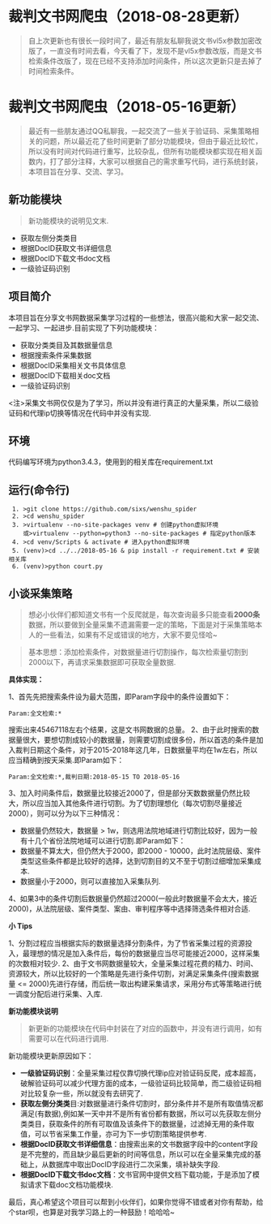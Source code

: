 # 裁判文书网爬虫（2018-08-28更新）

> 自上次更新也有很长一段时间了，最近有朋友私聊我说文书vl5x参数加密改版了，一直没有时间去看，今天看了下，发现不是vl5x参数改版，而是文书检索条件改版了，现在已经不支持添加时间条件，所以这次更新只是去掉了时间检索条件。



# 裁判文书网爬虫（2018-05-16更新）

> 最近有一些朋友通过QQ私聊我，一起交流了一些关于验证码、采集策略相关的问题，所以最近花了些时间更新了部分功能模块，但由于最近比较忙，所以没有时间对代码进行重写，比较杂乱，但所有功能模块都实现在相关函数内，打了部分注释，大家可以根据自己的需求重写代码，进行系统封装，本项目旨在分享、交流、学习。

## 新功能模块 ##

> 新功能模块的说明见文末.

 - 获取左侧分类类目
 - 根据DocID获取文书详细信息
 - 根据DocID下载文书doc文档
 - 一级验证码识别

## 项目简介 ##
本项目旨在分享文书网数据采集学习过程的一些想法，很高兴能和大家一起交流、一起学习、一起进步.目前实现了下列功能模块：

 - 获取分类类目及其数据量信息
 - 根据搜索条件采集数据
 - 根据DocID采集相关文书具体信息
 - 根据DocID下载相关doc文档
 - 一级验证码识别

<注>采集文书网仅仅是为了学习，所以并没有进行真正的大量采集，所以二级验证码和代理ip切换等情况在代码中并没有实现.

 
## 环境 ##
代码编写环境为python3.4.3，使用到的相关库在requirement.txt

## 运行(命令行) ##

     1. >git clone https://github.com/sixs/wenshu_spider
     2. >cd wenshu_spider 
     3. >virtualenv --no-site-packages venv # 创建python虚拟环境
        或>virtualenv --python=python3 --no-site-packages # 指定python版本
     4. >cd venv/Scripts & activate # 进入python虚拟环境
     5. (venv)>cd ../../2018-05-16 & pip install -r requirement.txt # 安装相关库
     6. (venv)>python court.py

## 小谈采集策略 ##

> 想必小伙伴们都知道文书有一个反爬就是，每次查询最多只能查看**2000条**数据，所以要做到全量采集不遗漏需要一定的策略，下面是对于采集策略本人的一些看法，如果有不足或错误的地方，大家不要见怪哈~

> 基本思想：添加检索条件，对数据量进行切割操作，每次检索量切割到2000以下，再请求采集数据即可获取全量数据.

**具体实现：**

1、首先先把搜索条件设为最大范围，即Param字段中的条件设置如下：

    Param:全文检索:*
搜索出来45467118左右个结果，这是文书网数据的总量。
2、由于此时搜索的数据量很大，要想切割成较小的数据量，则需要切割成很多份，所以首选的条件是加入裁判日期这个条件，对于2015-2018年这几年，日数据量平均在1w左右，所以应当精确到按天采集.即Param如下：

    Param:全文检索:*,裁判日期:2018-05-15 TO 2018-05-16
3、加入时间条件后，数据量比较接近2000了，但是部分天数数据量仍然比较大，所以应当加入其他条件进行切割。为了切割理想化（每次切割尽量接近2000），则可以分为以下三种情况：

 - 数据量仍然较大，数据量 > 1w，则选用法院地域进行切割比较好，因为一般有十几个省份法院地域可以进行切割.即Param如下：
 - 数据量不算太大，但仍然大于2000，即2000 - 10000，此时法院层级、案件类型这些条件都是比较好的选择，达到切割目的又不至于切割过细增加采集成本.
 - 数据量小于2000，则可以直接加入采集队列.

4、如果3中的条件切割后数据量仍然超过2000(一般此时数据量不会太大，接近2000)，从法院层级、案件类型、案由、审判程序等中选择筛选条件相对合适.


**小 Tips**

1、分割过程应当根据实际的数据量选择分割条件，为了节省采集过程的资源投入，最理想的情况是加入条件后，每份的数据量应当尽可能接近2000，这样采集的次数相对较少.
2、由于文书网数据量较大，全量采集过程花费的精力、时间、资源较大，所以比较好的一个策略是先进行条件切割，对满足采集条件(搜索数据量 <= 2000)先进行存储，而后统一取出构建采集请求，采用分布式等策略进行统一调度分配后进行采集、入库.

**新功能模块说明**

> 新更新的功能模块在代码中封装在了对应的函数中，并没有进行调用，如有需要可以在代码进行调用.

新功能模块更新原因如下：

 - **一级验证码识别**：全量采集过程仅靠切换代理ip应对验证码反爬，成本超高，破解验证码可以减少代理方面的成本，一级验证码比较简单，而二级验证码相对比较复杂一些，所以就没有去研究了.
 - **获取左侧分类类**目:对数据量进行条件切割时，部分条件并不是所有取值情况都满足(有数据),例如某一天中并不是所有省份都有数据，所以可以先获取左侧分类类目，获取条件的所有可取值及该条件下的数据量，过滤掉无用的条件取值，可以节省采集工作量，亦可为下一步切割策略提供参考.
 - **根据DocID获取文书详细信息**：由搜索出来的文书数据字段中的content字段是不完整的，而且缺少最后更新的时间等信息，所以可以在全量采集完成的基础上，从数据库中取出DocID字段进行二次采集，填补缺失字段.
 - **根据DocID下载文书doc文档**：文书官网中提供文档下载功能，于是添加了模拟请求下载doc文档功能模块.


最后，真心希望这个项目可以帮到小伙伴们，如果你觉得不错或者对你有帮助，给个star呗，也算是对我学习路上的一种鼓励！哈哈哈~

                                                                                            
